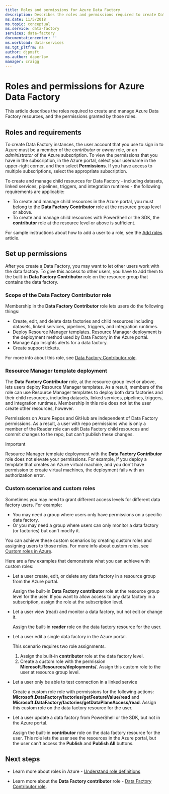 ```yaml
---
title: Roles and permissions for Azure Data Factory 
description: Describes the roles and permissions required to create Data Factories and to work with child resources.
ms.date: 11/5/2018
ms.topic: conceptual
ms.service: data-factory
services: data-factory
documentationcenter: ''
ms.workload: data-services
ms.tgt_pltfrm: na
author: djpmsft
ms.author: daperlov
manager: craigg
---
```


# Roles and permissions for Azure Data Factory

This article describes the roles required to create and manage Azure Data Factory resources, and the permissions granted by those roles.

## Roles and requirements

To create Data Factory instances, the user account that you use to sign in to Azure must be a member of the *contributor* or *owner* role, or an *administrator* of the Azure subscription. To view the permissions that you have in the subscription, in the Azure portal, select your username in the upper-right corner, and then select **Permissions**. If you have access to multiple subscriptions, select the appropriate subscription. 

To create and manage child resources for Data Factory - including datasets, linked services, pipelines, triggers, and integration runtimes - the following requirements are applicable:
- To create and manage child resources in the Azure portal, you must belong to the **Data Factory Contributor** role at the resource group level or above.
- To create and manage child resources with PowerShell or the SDK, the **contributor** role at the resource level or above is sufficient.

For sample instructions about how to add a user to a role, see the [Add roles](../cost-management-billing/manage/add-change-subscription-administrator.md) article.

## Set up permissions

After you create a Data Factory, you may want to let other users work with the data factory. To give this access to other users, you have to add them to the built-in **Data Factory Contributor** role on the resource group that contains the data factory.

### Scope of the Data Factory Contributor role

Membership in the **Data Factory Contributor** role lets users do the following things:
- Create, edit, and delete data factories and child resources including datasets, linked services, pipelines, triggers, and integration runtimes.
- Deploy Resource Manager templates. Resource Manager deployment is the deployment method used by Data Factory in the Azure portal.
- Manage App Insights alerts for a data factory.
- Create support tickets.

For more info about this role, see [Data Factory Contributor role](../role-based-access-control/built-in-roles.md#data-factory-contributor).

### Resource Manager template deployment

The **Data Factory Contributor** role, at the resource group level or above, lets users deploy Resource Manager templates. As a result, members of the role can use Resource Manager templates to deploy both data factories and their child resources, including datasets, linked services, pipelines, triggers, and integration runtimes. Membership in this role does not let the user create other resources, however.

Permissions on Azure Repos and GitHub are independent of Data Factory permissions. As a result, a user with repo permissions who is only a member of the Reader role can edit Data Factory child resources and commit changes to the repo, but can't publish these changes.

> [!IMPORTANT]
> Resource Manager template deployment with the **Data Factory Contributor** role does not elevate your permissions. For example, if you deploy a template that creates an Azure virtual machine, and you don't have permission to create virtual machines, the deployment fails with an authorization error.

### Custom scenarios and custom roles

Sometimes you may need to grant different access levels for different data factory users. For example:
- You may need a group where users only have permissions on a specific data factory.
- Or you may need a group where users can only monitor a data factory (or factories) but can't modify it.

You can achieve these custom scenarios by creating custom roles and assigning users to those roles. For more info about custom roles, see [Custom roles in Azure](..//role-based-access-control/custom-roles.md).

Here are a few examples that demonstrate what you can achieve with custom roles:

- Let a user create, edit, or delete any data factory in a resource group from the Azure portal.

  Assign the built-in **Data Factory contributor** role at the resource group level for the user. If you want to allow access to any data factory in a subscription, assign the role at the subscription level.

- Let a user view (read) and monitor a data factory, but not edit or change it.

  Assign the built-in **reader** role on the data factory resource for the user.

- Let a user edit a single data factory in the Azure portal.

  This scenario requires two role assignments.

  1. Assign the built-in **contributor** role at the data factory level.
  2. Create a custom role with the permission  **Microsoft.Resources/deployments/**. Assign this custom role to the user at resource group level.

- Let a user only be able to test connection in a linked service

    Create a custom role role with permissions for the following actions: **Microsoft.DataFactory/factories/getFeatureValue/read** and **Microsoft.DataFactory/factories/getDataPlaneAccess/read**. Assign this custom role on the data factory resource for the user.

- Let a user update a data factory from PowerShell or the SDK, but not in the Azure portal.

  Assign the built-in **contributor** role on the data factory resource for the user. This role lets the user see the resources in the Azure portal, but the user can't access the  **Publish** and **Publish All** buttons.

## Next steps

- Learn more about roles in Azure - [Understand role definitions](../role-based-access-control/role-definitions.md)

- Learn more about the **Data Factory contributor** role - [Data Factory Contributor role](../role-based-access-control/built-in-roles.md#data-factory-contributor).
